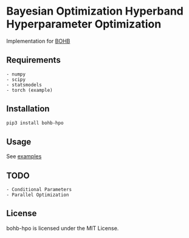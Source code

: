 Bayesian Optimization Hyperband Hyperparameter Optimization
===========================================================

Implementation for [BOHB](http://proceedings.mlr.press/v80/falkner18a.html)

## Requirements
    - numpy
    - scipy
    - statsmodels
    - torch (example)

## Installation
```bash
pip3 install bohb-hpo
```

## Usage

See [examples](https://github.com/goktug97/bohb-hpo/tree/master/examples)

## TODO
    - Conditional Parameters
    - Parallel Optimization

## License
bohb-hpo is licensed under the MIT License.

